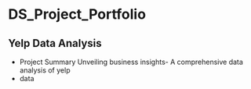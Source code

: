 # DS_Project_Portfolio


## Yelp Data Analysis
- Project Summary
  Unveiling business insights- A comprehensive data analysis of yelp
- data
  
